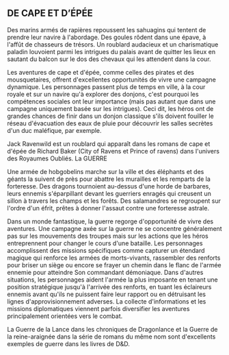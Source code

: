 ## DE CAPE ET D’ÉPÉE


Des marins armés de rapières repoussent les sahuagins
qui tentent de prendre leur navire à l'abordage. Des goules
rôdent dans une épave, à l'affût de chasseurs de trésors. Un
roublard audacieux et un charismatique paladin louvoient
parmi les intrigues du palais avant de quitter les lieux en
sautant du balcon sur le dos des chevaux qui les attendent
dans la cour.

Les aventures de cape et d'épée, comme celles des pirates
et des mousquetaires, offrent d'excellentes opportunités de
vivre une campagne dynamique. Les personnages passent
plus de temps en ville, à la cour royale et sur un navire
qu'à explorer des donjons, c'est pourquoi les compétences
sociales ont leur importance (mais pas autant que dans une
campagne uniquement basée sur les intrigues). Ceci dit,
les héros ont de grandes chances de finir dans un donjon
classique s'ils doivent fouiller le réseau d'évacuation des
eaux de pluie pour découvrir les salles secrètes d'un duc
maléfique, par exemple.

Jack Ravenwild est un roublard qui apparaît dans les
romans de cape et d'épée de Richard Baker (City
of Ravens et Prince of ravens) dans l'univers des
Royaumes Oubliés.
La GUERRE

Une armée de hobgobelins marche sur la ville et des éléphants
et des géants la suivent de près pour abattre les murailles et les
remparts de la forteresse. Des dragons tournoient au-dessus
d'une horde de barbares, leurs ennemis s'éparpillant devant les
guerriers enragés qui creusent un sillon à travers les champs et
les forêts. Des salamandres se regroupent sur l'ordre d'un éfrit,
prêtes à donner l'assaut contre une forteresse astrale.

Dans un monde fantastique, la guerre regorge d'opportunité
de vivre des aventures. Une campagne axée sur la guerre ne se
concentre généralement pas sur les mouvements des troupes
mais sur les actions que les héros entreprennent pour changer
le cours d'une bataille. Les personnages accomplissent des
missions spécifiques comme capturer un étendard magique
qui renforce les armées de morts-vivants, rassembler
des renforts pour briser un siège ou encore se frayer un
chemin dans le flanc de l'armée ennemie pour atteindre
Son commandant démoniaque. Dans d'autres situations, les
personnages aident l'armée la plus imposante en tenant une
position stratégique jusqu'à l'arrivée des renforts, en tuant les
éclaireurs ennemis avant qu'ils ne puissent faire leur rapport
ou en détruisant les lignes d'approvisionnement adverses. La
collecte d'informations et les missions diplomatiques viennent
parfois diversifier les aventures principalement orientées vers
le combat.

La Guerre de la Lance dans les chroniques de Dragonlance
et la Guerre de la reine-araignée dans la série de romans du
même nom sont d'excellents exemples de guerre dans les
livres de D&D.
